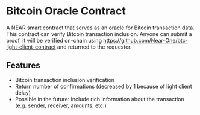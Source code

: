# Bitcoin Oracle Contract

A NEAR smart contract that serves as an oracle for Bitcoin transaction data. This contract can verify Bitcoin transaction inclusion. Anyone can submit a proof, it will be verified on-chain using https://github.com/Near-One/btc-light-client-contract and returned to the requester.

## Features

- Bitcoin transaction inclusion verification
- Return number of confirmations (decreased by 1 because of light client delay)
- Possible in the future: Include rich information about the transaction (e.g. sender, receiver, amounts, etc.)
